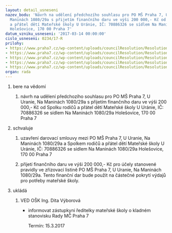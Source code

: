 ```yaml
---
layout: detail_usneseni
nazev_bodu: 'Návrh na udělení předchozího souhlasu pro PO MŠ Praha 7, U Uranie, Na
  Maninách 1080/29a s přijetím finančního daru ve výši 200 000,- Kč od Spolku rodičů
  a přátel dětí Mateřské školy U Uránie, IČ: 70886326 se sídlem Na Maninách 1080/29a
  Holešovice, 170 00 Praha 7'
datum_vzniku_usneseni: '2017-03-14 00:00:00'
cislo_usneseni: 0234/17-R
prilohy:
- https://www.praha7.cz/wp-content/uploads/councilResolution/Resolutions/29171/export/1Duvodovazprava~178953.doc
- https://www.praha7.cz/wp-content/uploads/councilResolution/Resolutions/29171/export/2ZadostMSUUranie~178952.pdf
- https://www.praha7.cz/wp-content/uploads/councilResolution/Resolutions/29171/export/3Darovacismlouva~178951.doc
- https://www.praha7.cz/wp-content/uploads/councilResolution/Resolutions/29171/export/4VypiszOR~178949.pdf
- https://www.praha7.cz/wp-content/uploads/councilResolution/Resolutions/29171/export/export~296543.pdf
organ: rada
---
```

<ol class="urzList_view" id="urzList">
<li id="" class="urzClass1"><span name="1">bere na vědomí</span> 
<ol class="urzOlClass">
<li id="" class="urzClass2" style="TEXT-ALIGN: left"><span><p>návrh na udělení předchozího souhlasu pro PO MŠ Praha 7, U Uranie, Na Maninách 1080/29a s přijetím finančního daru ve výši 200 000,- Kč od Spolku rodičů a přátel dětí Mateřské školy U Uránie, IČ: 70886326 se sídlem Na Maninách 1080/29a Holešovice, 170 00 Praha 7</p></span></li></ol></li>
<li id="" class="urzClass1"><span name="24">schvaluje</span> 
<ol class="urzOlClass">
<li id="" class="urzClass2" style="TEXT-ALIGN: left"><span><p>uzavření darovací smlouvy&nbsp;mezi PO MŠ Praha 7, U Uranie, Na Maninách 1080/29a&nbsp;a Spolkem rodičů a přátel dětí Mateřské školy U Uránie, IČ: 70886326 se sídlem Na Maninách 1080/29a Holešovice, 170 00 Praha 7</p></span></li>
<li id="" class="urzClass2" style="TEXT-ALIGN: left"><span><p>přijetí finančního daru ve výši 200 000,- Kč&nbsp;pro účely stanovené pravidly ve zřizovací listině PO MŠ Praha 7, U Uranie, Na Maninách 1080/29a. Tento finanční dar bude použit na částečné pokrytí výdajů pro potřeby mateřské školy.</p></span></li></ol></li><li class="urzClass1" id="urzUkoly"><span name="1">ukládá</span><ol class="urzOlClass"><li class="urzClass2"><span><p>VED OŠK Ing. Dita Výborová</p></span><ul class="urzUlClass"><li class="urzClass3"><span><p>informovat zástupkyni ředitelky mateřské školy o kladném stanovisku Rady MČ Praha 7</p></span><span class="urzUkolTermin">  Termín:&nbsp;15.3.2017</span></li></ul></li></ol></li>
</ol>